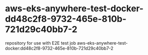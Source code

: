 # aws-eks-anywhere-test-docker-dd48c2f8-9732-465e-810b-721d29c40bb7-2
repository for use with E2E test job aws-eks-anywhere-test-docker:dd48c2f8-9732-465e-810b-721d29c40bb7-2
